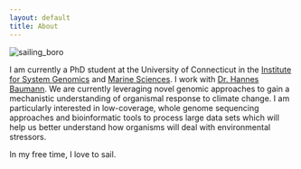```yaml
---
layout: default
title: About
---
```


![sailing_boro](https://github.com/LucasFJones/LucasFJones.github.io/assets/65695212/7d00e378-5381-4143-a2cc-9deaef60f5cb)


I am currently a PhD student at the University of Connecticut in the [Institute for System Genomics](https://isg.uconn.edu) and [Marine Sciences](https://marinesciences.uconn.edu). I work with [Dr. Hannes Baumann](https://befel.marinesciences.uconn.edu). We are currently leveraging novel genomic approaches to gain a mechanistic understanding of organismal response to climate change. I am particularly interested in low-coverage, whole genome sequencing approaches and bioinformatic tools to process large data sets which will help us better understand how organisms will deal with environmental stressors.

In my free time, I love to sail.


